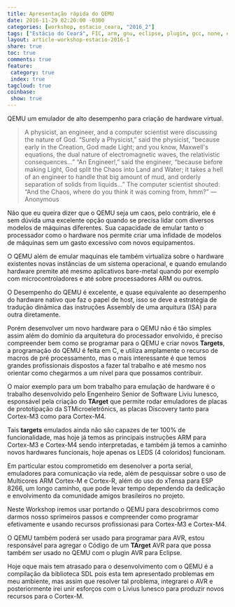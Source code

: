 ```yaml
---
title: Apresentação rápida do QEMU
date: 2016-11-29 02:20:00 -0300
categories: [workshop, estacio_ceara, "2016_2"]
tags: ["Estácio do Ceará", FIC, arm, gnu, eclipse, plugin, gcc, none, eabi, Workshop, pranejamento]
layout: article-workshop-estacio-2016-1
share: true
toc: true
comments: true
feature:
 category: true
 index: true
tagcloud: true
coinbase:
 show: true
---
```


QEMU um emulador de alto desempenho para criação de hardware virtual.

<!--more-->

> A physicist, an engineer, and a computer scientist were discussing the nature of God. “Surely a Physicist,” said the physicist, “because early in the Creation, God made Light; and you know, Maxwell's equations, the dual nature of electromagnetic waves, the relativistic consequences...” “An Engineer!,” said the engineer, “because before making Light, God split the Chaos into Land and Water; it takes a hell of an engineer to handle that big amount of mud, and orderly separation of solids from liquids...” The computer scientist shouted: “And the Chaos, where do you think it was coming from, hmm?”
—Anonymous

Não que eu queira dizer que o QEMU seja um caos, pelo contrário, ele é sem dúvida uma excelente opção quando se precisa lidar com diversos modelos de máquinas diferentes. Sua capacidade de emular tanto o processador como o hardware nos permite criar uma infidade de modelos de máquinas sem um gasto excessívo com novos equipamentos.

O QEMU além de emular maquinas ele também virtualiza sobre o hardware existentes novas instâncias de um sistema operacional,  e quando emulando hardware premite até mesmo aplicativos bare-metal quando por exemplo com microcontroladores e até sobre processadores ARM ou outros.

O Desempenho do QEMU é excelente, e quase equivalente ao desempenho do hardware nativo que faz o papel de host, isso se deve a estratégia de tradução dinâmica das instruções Assembly de uma arquitura (ISA) para outra diretamente.

Porém desenvolver um novo hardware para o QEMU não é tão simples assim além do domínio da arquitetura do processador envolvido, é preciso compreender bem como se programar para o QEMU e criar novos **Targets**, a programação do QEMU é feita em C, e utiliza amplamente o recurso de macros de pré processamento, mas o mais interessante é que temos grandes profissionais dispostos a fazer tal trabalho e até mesmo nos orientar como chegarmos a um nível para que possamos contribuir.

O maior exemplo para um bom trabalho para emulação de hardware é o trabalho desenvolvido pelo Engenheiro Senior de Software Liviu Iunesco, esponsável pela criação do **TArget** que permite rodar emuladores de placas de prototipação da STMicroeletrônics, as placas Discovery tanto para Cortex-M3 como para Cortex-M4.

Tais **targets** emulados ainda não são capazes de ter 100% de funcionalidade, mas hoje já temos as principais instruções ARM para Cortex-M3 e Cortex-M4 sendo interpretadas, e também já temos a caminho novos hardwares funcionais, hoje apenas os LEDS (4 coloridos) funcionam.

Em particular estou comprometido em desenolver a porta serial, emuladores para comunicação via rede, além de pesquissar sobre o uso de Multicores ARM Cortex-M e Cortex-R, além do uso do xTensa para ESP 8266, um longo caminho, que pode levar tempo dependendo da dedicação e envolvimento da comunidade  amigos brasileiros no projeto.

Neste Workshop iremos usar portando o QEMU para descobrirmos como darmos nosso sprimeiros passos e compreender como programar efetivamente e usando recursos profissionasi para Cortex-M3 e Cortex-M4.

O QEMU também poderá ser usado para programar para AVR, estou responsável para agregar o Código de um **TArget** AVR para que possa também ser usado no QEMU com o plugin AVR para Eclipse.

Hoje oque mais tem atrasado para o desenvolvimento com o QEMU é a compilação da biblioteca SDL pois esta tem apresentado problemas em meu ambiente, mas assim que resolver tal problema, integrarei o AVR e posteriormente irei unir esforços com o Livius Iunesco para produzir novos recursos para o Cortex-M.

